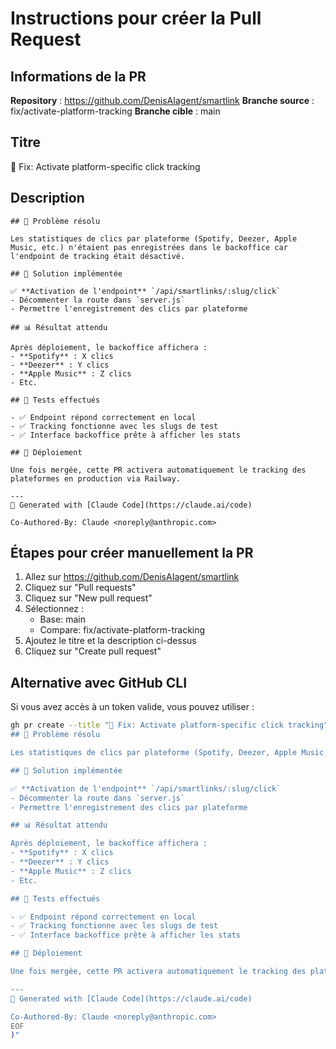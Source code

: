 # Instructions pour créer la Pull Request

## Informations de la PR

**Repository** : https://github.com/DenisAIagent/smartlink
**Branche source** : fix/activate-platform-tracking
**Branche cible** : main

## Titre
🐛 Fix: Activate platform-specific click tracking

## Description
```
## 🎯 Problème résolu

Les statistiques de clics par plateforme (Spotify, Deezer, Apple Music, etc.) n'étaient pas enregistrées dans le backoffice car l'endpoint de tracking était désactivé.

## 🔧 Solution implémentée

✅ **Activation de l'endpoint** `/api/smartlinks/:slug/click`
- Décommenter la route dans `server.js`
- Permettre l'enregistrement des clics par plateforme

## 📊 Résultat attendu

Après déploiement, le backoffice affichera :
- **Spotify** : X clics
- **Deezer** : Y clics
- **Apple Music** : Z clics
- Etc.

## 🧪 Tests effectués

- ✅ Endpoint répond correctement en local
- ✅ Tracking fonctionne avec les slugs de test
- ✅ Interface backoffice prête à afficher les stats

## 🚀 Déploiement

Une fois mergée, cette PR activera automatiquement le tracking des plateformes en production via Railway.

---
🤖 Generated with [Claude Code](https://claude.ai/code)

Co-Authored-By: Claude <noreply@anthropic.com>
```

## Étapes pour créer manuellement la PR

1. Allez sur https://github.com/DenisAIagent/smartlink
2. Cliquez sur "Pull requests"
3. Cliquez sur "New pull request"
4. Sélectionnez :
   - Base: main
   - Compare: fix/activate-platform-tracking
5. Ajoutez le titre et la description ci-dessus
6. Cliquez sur "Create pull request"

## Alternative avec GitHub CLI

Si vous avez accès à un token valide, vous pouvez utiliser :

```bash
gh pr create --title "🐛 Fix: Activate platform-specific click tracking" --body "$(cat <<'EOF'
## 🎯 Problème résolu

Les statistiques de clics par plateforme (Spotify, Deezer, Apple Music, etc.) n'étaient pas enregistrées dans le backoffice car l'endpoint de tracking était désactivé.

## 🔧 Solution implémentée

✅ **Activation de l'endpoint** `/api/smartlinks/:slug/click`
- Décommenter la route dans `server.js`
- Permettre l'enregistrement des clics par plateforme

## 📊 Résultat attendu

Après déploiement, le backoffice affichera :
- **Spotify** : X clics
- **Deezer** : Y clics
- **Apple Music** : Z clics
- Etc.

## 🧪 Tests effectués

- ✅ Endpoint répond correctement en local
- ✅ Tracking fonctionne avec les slugs de test
- ✅ Interface backoffice prête à afficher les stats

## 🚀 Déploiement

Une fois mergée, cette PR activera automatiquement le tracking des plateformes en production via Railway.

---
🤖 Generated with [Claude Code](https://claude.ai/code)

Co-Authored-By: Claude <noreply@anthropic.com>
EOF
)"
```